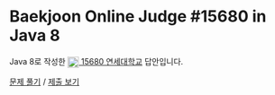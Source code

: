# Baekjoon Online Judge #15680 in Java 8
Java 8로 작성한 [<img src="https://static.solved.ac/tier_small/1.svg" height="20" align="center">
15680 연세대학교](https://www.acmicpc.net/problem/15680) 답안입니다.

[문제 풀기](https://www.acmicpc.net/problem/15680) /
[제출 보기](https://www.acmicpc.net/source/87099249)
